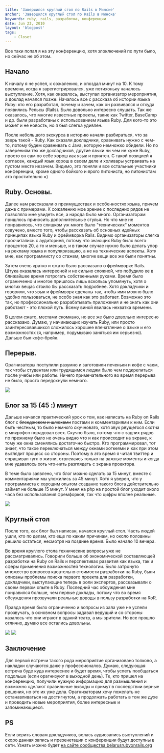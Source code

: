 ```yaml
---
title: 'Завершился круглый стол по Rails в Минске'
anchor: 'Завершился круглый стол по Rails в Минске'
keywords: ruby, rails, разработка, конференции
date: Jun 23, 2010
layout: 'blogpost'
tags:
    - Closet
---
```


Все таки попал я на эту конференцию, хотя злоключений по пути было, но сейчас не об этом.

<!-- cut -->

## Начало

К началу я не успел, к сожалению, и опоздал минут на 10. К тому времени, когда я зарегистрировался, уже потихоньку началось выступление. Хотя, как оказалось, выступал организатор мероприятия, а доклад начался позже. Началось все с рассказа об истории языка Ruby: кто его разработал, почему и зачем, как он развивался и откуда появились Рельсы (Rails). Было довольно интересно слушать. Так же оказалось, что многие известные проекты, такие как Twitter, BaseCamp и др. были разработаны с использованием языка Ruby. Для кого-то это может и не новость, но я был слегка удивлен.

После небольшого экскурса в историю начали разбираться, что за зверь такой - Ruby. Как сказали докладчики, сравнивать нужно с чем-то, потому будем сравнивать с Java, которую немножко обидели. Но по заверениям тех же докладчиков, другие языки ни чем не хуже Ruby, просто он сам по себе хорош как язык и приятен. С такой позицией я согласен, каждый язык хорош в своем деле и холивары устраивать на пустом месте незачем. Видимо, это поняли и все остальные участники конференции, кроме одного бойкого и ярого питониста, но питонистам это простительно =)

## Ruby. Основы.

Далее нам рассказали о преимуществах и особенностях языка, причем даже с примерами. К сожалению мое зрение с последних рядов не позволяло мне увидеть все, а народа было много. Организаторам пришлось приносить дополнительные стулья. Но что мне не понравилось, что слишком уж много было "технических" моментов озвучено, вместо того, чтобы рассказать об основных идейных принципах языка Ruby и фреймворка Rails. Видимо организаторы слегка просчитались с аудиторией, потому что знающих Ruby было всего процентов 20, а то и меньше, и в таком случае нужно было делать упор на рекламу языка и популяризацию, а не на технические аспекты. Хотя мне, как программисту со стажем, многие вещи все же были понятны.

Затем очень кратко и сжато было рассказано о фреймворке Rails. Штука оказалась интересной и не сильно сложной, что побудило ее в ближайшее время потрогать собственными руками. Время было ограниченно и многое пришлось лишь вскользь упомянуть, хотя о многих вещас стоило бы рассказать подробнее. Хотя докладчики и говорили, что язык и фреймворк сделаны так, чтобы ими можно было удобно пользоваться, не особо зная как это работает. Возможно это так, но профессионально разрабатывать приложения и не знать как они работают - это плохой путь. Всему виной явилась нехватка времени.

В целом сжато, местами скомкано, но все же было довольно интересно рассказано. Думаю, у начинающих изучать Ruby, или просто заинтересовавшихся сложилось хорошее впечатление о языке и его возможностях (я, например, подумываю заняться им серьезно). Дальше был кофе-брейк.

## Перерыв.

Орагнизаторы поступили разумно и заготовили печеньки и кофе с чаем, так чтобы студентам или трудящимся людям было чем подкрепиться после учебы или работы. Ничего примечательного во время перерыва не было, просто передохнули немного.

![](http://klimchuk.com/upload/posts/zavershilsja-kruglyj-stol-po-rails-v-minske/1.jpg)

## Блог за 15 (45 :) минут

Дальше начался практический урок о том, как написать на Ruby on Rails блог с ~~блекджеком и шлюхами~~ постами и комментариями к ним. Если быть честным, то было немного скучновато, хотя звук рвущегося скотча в микрофон порадовал всех. Скучно было, потому что с задних рядов по прежнему было не очень видно что и как происходит на экране, к тому же окна сменялись достаточно быстро. Кто программировал, тот знает, что такое переключаться между окнами хоткеями и как при этом выглядит процесс со стороны. Поэтому в это время я читал твиттер и спрашивал гугл о жизни, отвлекаясь только на важные моменты и когда мне удавалось хоть что-нить разглядеть с экрана проектора.

В теме было заявлено, что блог можно сделать за 15 минут, вместе с комментариями мы уложились за 45 минут. Хотя я уверен, что у программиста с хорошим опытом создание такого блога действительно займет не больше 15 минут. У меня на php на простой блог уходит около часа без использования фремфорков, так что цифры вполне реальные.

![](http://klimchuk.com/upload/posts/zavershilsja-kruglyj-stol-po-rails-v-minske/3.jpg)

## Круглый стол

После того, как блог был написан, начался круглый стол. Часть людей ушли, кто по делам, кто еще по каким причинам, но около половины решило остаться, несмотря на позднее время. Было начало 10 вечера.

Во время круглого стола технические вопросы уже не рассматривались. Говорили больше об экономической составляющей разработки на Ruby on Rails и перспективах развития как языка, так и сферы применения возможностей технологии. Было затронуто множество вопросов касательно стоимости разработки на Ruby, были описаны проблемы поиска первого проекта для разработки, докладчики, выступающие теперь в роли экспертов, рассказывали о своем первом опыте в Ruby. Последний час обсуждения мне понравился больше, чем первые доклады, потому что во время обсуждения прозвучали реальные доводы в пользу разработки на RoR.

Правда время было ограниченно и вопросы из зала уже не успели прозвучать, в основном вопросы задавал ведущий и со стороны казалось что они играют в эдакий театр, а мы зрители. Но все прошло отлично, думаю все остались довольны.

![](http://klimchuk.com/upload/posts/zavershilsja-kruglyj-stol-po-rails-v-minske/4.jpg)
![](http://klimchuk.com/upload/posts/zavershilsja-kruglyj-stol-po-rails-v-minske/5.jpg)

## Заключение

Для первой встречи такого рода мероприятие организовано толково, а накладки случаются даже у профессионалов. Думаю, следующая встреча буде куда интереснее и будет время, чтобы успеть пообщаться подольше (если орагнизуют в выходной день). Те, кто пришел на конференцию, получили нужную информацию для размышления и возможно сделают правильные выводы и примут в последствии верные решения, но это их уже дела. Орагнизаторам хочу пожелать не останавливаться на достигнутом, а продолжать работать в том же духе и проводить новые мероприятия, более интересные и запоминающиеся.

## PS

Если верить словам докладчиков, велась аудиозапись выступлений и скоро данная запись и презенетации с конференции будут доступны в сети. Узнать можно будет [на сайте сообщества belarusrubyonrails.org](http://belarusrubyonrails.org)
